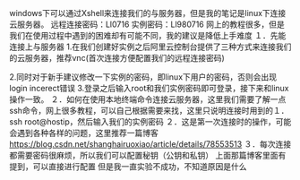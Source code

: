 windows下可以通过Xshell来连接我们的与服务器，但是我的笔记是linux下连接云服务器。
远程连接密码：Ll0716
实例密码：Ll980716
网上的教程很多，但是我们在使用过程中遇到的困难却有可能不同，我的建议是降低上手难度
１．先能连接上与服务器
	1.在我们创建好实例之后阿里云控制台提供了三种方式来连接我们的云服务器，推荐vnc(首次连接方便配置我们的远程连接密码)

​	2.同时对于新手建议修改一下实例的密码，即linux下用户的密码，否则会出现login incerect错误
​    3.登录之后输入root和我们实例密码即可登录，接下来和linux操作一致。
２．如何在使用本地终端命令连接云服务器，这里我们需要了解一点ssh命令，网上很多教程，可以自己根据需要来找，这里只说明连接时用到的
​	１．ssh root@hostip，然后输入我们的实例密码
​    ２．这是第一次连接时的操作，可能会遇到各种各样的问题，这里推荐一篇博客
https://blog.csdn.net/shanghairuoxiao/article/details/78553513
３．每次连接都需要密码很麻烦，所以我们可以配置秘钥（公钥和私钥）
​	上面那篇博客里面有提到，可以直接进行配置
​	但是我一直实验不成功，不知道原因是什么